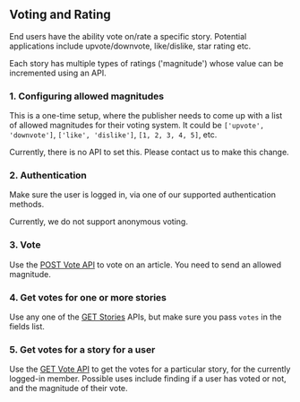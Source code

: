## Voting and Rating

End users have the ability vote on/rate a specific story. Potential applications include upvote/downvote, like/dislike, star rating etc.

Each story has multiple types of ratings ('magnitude')  whose value can be incremented using an API.

### 1. Configuring allowed magnitudes
This is a one-time setup, where the publisher needs to come up with a list of allowed magnitudes for their voting system. It could be `['upvote', 'downvote']`, `['like', 'dislike']`, `[1, 2, 3, 4, 5]`, etc.

Currently, there is no API to set this. Please contact us to make this change.

### 2. Authentication
Make sure the user is logged in, via one of our supported authentication methods.

Currently, we do not support anonymous voting.

### 3. Vote
Use the [POST Vote API](http://petstore.swagger.io/?url=https://itsman.quintype.com/sketches-swagger.json#!/vote/post_api_stories_story_id_votes) to vote on an article. You need to send an allowed magnitude.

### 4. Get votes for one or more stories
Use any one of the [GET Stories](http://petstore.swagger.io/?url=https://itsman.quintype.com/sketches-swagger.json#!/story) APIs, but make sure you pass `votes` in the fields list.

### 5. Get votes for a story for a user
Use the [GET Vote API](http://petstore.swagger.io/?url=https://itsman.quintype.com/sketches-swagger.json#!/vote/get_api_stories_story_id_votes) to get the votes for a particular story, for the currently logged-in member. Possible uses include finding if a user has voted or not, and the magnitude of their vote.
